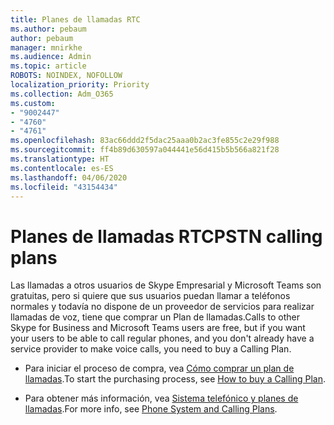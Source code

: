 ```yaml
---
title: Planes de llamadas RTC
ms.author: pebaum
author: pebaum
manager: mnirkhe
ms.audience: Admin
ms.topic: article
ROBOTS: NOINDEX, NOFOLLOW
localization_priority: Priority
ms.collection: Adm_O365
ms.custom:
- "9002447"
- "4760"
- "4761"
ms.openlocfilehash: 83ac66ddd2f5dac25aaa0b2ac3fe855c2e29f988
ms.sourcegitcommit: ff4b89d630597a044441e56d415b5b566a821f28
ms.translationtype: HT
ms.contentlocale: es-ES
ms.lasthandoff: 04/06/2020
ms.locfileid: "43154434"
---
```

# <a name="pstn-calling-plans"></a><span data-ttu-id="e032c-102">Planes de llamadas RTC</span><span class="sxs-lookup"><span data-stu-id="e032c-102">PSTN calling plans</span></span>

<span data-ttu-id="e032c-103">Las llamadas a otros usuarios de Skype Empresarial y Microsoft Teams son gratuitas, pero si quiere que sus usuarios puedan llamar a teléfonos normales y todavía no dispone de un proveedor de servicios para realizar llamadas de voz, tiene que comprar un Plan de llamadas.</span><span class="sxs-lookup"><span data-stu-id="e032c-103">Calls to other Skype for Business and Microsoft Teams users are free, but if you want your users to be able to call regular phones, and you don't already have a service provider to make voice calls, you need to buy a Calling Plan.</span></span> 

- <span data-ttu-id="e032c-104">Para iniciar el proceso de compra, vea [Cómo comprar un plan de llamadas](https://docs.microsoft.com/MicrosoftTeams/calling-plans-for-office-365).</span><span class="sxs-lookup"><span data-stu-id="e032c-104">To start the purchasing process, see [How to buy a Calling Plan](https://docs.microsoft.com/MicrosoftTeams/calling-plans-for-office-365).</span></span> 

- <span data-ttu-id="e032c-105">Para obtener más información, vea [Sistema telefónico y planes de llamadas](https://docs.microsoft.com/MicrosoftTeams/calling-plan-landing-page).</span><span class="sxs-lookup"><span data-stu-id="e032c-105">For more info, see [Phone System and Calling Plans](https://docs.microsoft.com/MicrosoftTeams/calling-plan-landing-page).</span></span> 
